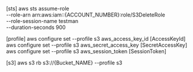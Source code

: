 [sts]
aws sts assume-role \
--role-arn arn:aws:iam::{ACCOUNT_NUMBER}:role/S3DeleteRole \
--role-session-name testman \
--duration-seconds 900

[profile]
aws configure set --profile s3 aws_access_key_id [AccessKeyId]
aws configure set --profile s3 aws_secret_access_key [SecretAccessKey]
aws configure set --profile s3 aws_session_token [SessionToken]

[s3]
aws s3 rb s3://{Bucket_NAME} --profile s3